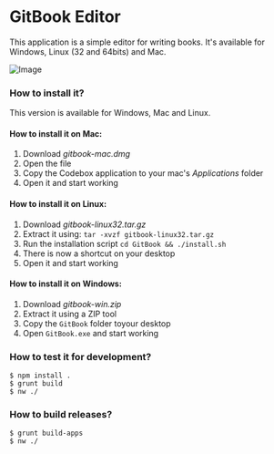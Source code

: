 # GitBook Editor

This application is a simple editor for writing books. It's available for Windows, Linux (32 and 64bits) and Mac.

![Image](https://raw.github.com/GitbookIO/editor/master/preview.png)

### How to install it?

This version is available for Windows, Mac and Linux.

#### How to install it on Mac:

1. Download *gitbook-mac.dmg*
2. Open the file
3. Copy the Codebox application to your mac's *Applications* folder
4. Open it and start working

#### How to install it on Linux:

1. Download *gitbook-linux32.tar.gz*
2. Extract it using: ```tar -xvzf gitbook-linux32.tar.gz```
3. Run the installation script ```cd GitBook && ./install.sh```
4. There is now a shortcut on your desktop
5. Open it and start working

#### How to install it on Windows:

1. Download *gitbook-win.zip*
2. Extract it using a ZIP tool
3. Copy the `GitBook` folder toyour desktop
4. Open `GitBook.exe` and start working


### How to test it for development?


```
$ npm install .
$ grunt build
$ nw ./
```

### How to build releases?

```
$ grunt build-apps
$ nw ./
```
